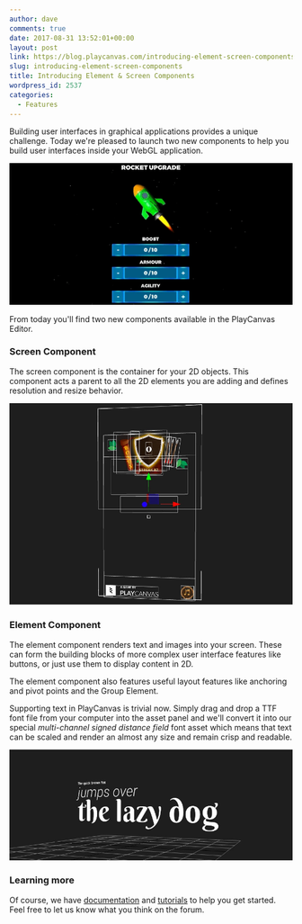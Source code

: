 ```yaml
---
author: dave
comments: true
date: 2017-08-31 13:52:01+00:00
layout: post
link: https://blog.playcanvas.com/introducing-element-screen-components/
slug: introducing-element-screen-components
title: Introducing Element & Screen Components
wordpress_id: 2537
categories:
  - Features
---
```


Building user interfaces in graphical applications provides a unique challenge. Today we're pleased to launch two new components to help you build user interfaces inside your WebGL application.

![UI demo](/assets/media/Aug-31-2017-14-18-22.gif)

From today you'll find two new components available in the PlayCanvas Editor.

### Screen Component

The screen component is the container for your 2D objects. This component acts a parent to all the 2D elements you are adding and defines resolution and resize behavior.

![Master Archer Screen](/assets/media/editor-master-archer.jpg)

### Element Component

The element component renders text and images into your screen. These can form the building blocks of more complex user interface features like buttons, or just use them to display content in 2D.

The element component also features useful layout features like anchoring and pivot points and the Group Element.

Supporting text in PlayCanvas is trivial now. Simply drag and drop a TTF font file from your computer into the asset panel and we'll convert it into our special *multi-channel signed distance field* font asset which means that text can be scaled and render an almost any size and remain crisp and readable.

![](/assets/media/debugscripts___Editor.jpg)

### Learning more

Of course, we have [documentation](https://developer.playcanvas.com/en/user-manual/user-interface/) and [tutorials](https://developer.playcanvas.com/en/tutorials/?tags=ui) to help you get started. Feel free to let us know what you think on the forum.
